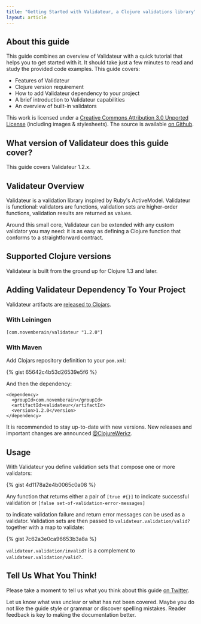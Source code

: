 ```yaml
---
title: "Getting Started with Validateur, a Clojure validations library"
layout: article
---
```


## About this guide

This guide combines an overview of Validateur with a quick tutorial that helps you to get started with it.
It should take just a few minutes to read and study the provided code examples. This guide covers:

 * Features of Validateur
 * Clojure version requirement
 * How to add Validateur dependency to your project
 * A brief introduction to Validateur capabilities
 * An overview of built-in validators

This work is licensed under a <a rel="license" href="http://creativecommons.org/licenses/by/3.0/">Creative Commons Attribution 3.0 Unported License</a> (including images & stylesheets). The source is available [on Github](https://github.com/clojurewerkz/validateur.docs).


## What version of Validateur does this guide cover?

This guide covers Validateur 1.2.x.



## Validateur Overview

Validateur is a validation library inspired by Ruby's ActiveModel. Validateur is functional: validators are
functions, validation sets are higher-order functions, validation results are returned as values.

Around this small core, Validateur can be extended with any custom validator you may need: it is as easy as
defining a Clojure function that conforms to a straightforward contract.


## Supported Clojure versions

Validateur is built from the ground up for Clojure 1.3 and later.


## Adding Validateur Dependency To Your Project

Validateur artifacts are [released to Clojars](https://clojars.org/com.novemberain/validateur).

### With Leiningen

    [com.novemberain/validateur "1.2.0"]

### With Maven

Add Clojars repository definition to your `pom.xml`:

{% gist 65642c4b53d26539e5f6 %}

And then the dependency:

    <dependency>
      <groupId>com.novemberain</groupId>
      <artifactId>validateur</artifactId>
      <version>1.2.0</version>
    </dependency>

It is recommended to stay up-to-date with new versions. New releases and important changes are announced [@ClojureWerkz](http://twitter.com/ClojureWerkz).



## Usage

With Validateur you define validation sets that compose one or more validators:

{% gist 4d1178a2e4b0065c0a08 %}

Any function that returns either a pair of `[true #{}]` to indicate successful validation or `[false set-of-validation-error-messages]`

to indicate validation failure and return error messages can be used as a validator. Validation sets are then passed to
`validateur.validation/valid?` together with a map to validate:

{% gist 7c62a3e0ca96653b3a8a %}

`validateur.validation/invalid?` is a complement to `validateur.validation/valid?`.


## Tell Us What You Think!

Please take a moment to tell us what you think about this guide [on Twitter](http://twitter.com/clojurewerkz).

Let us know what was unclear or what has not been covered. Maybe you do not like the guide style or grammar or discover spelling mistakes. Reader feedback is key to making the
documentation better.
